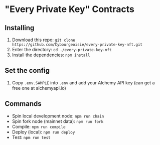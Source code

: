 # "Every Private Key" Contracts

## Installing
1. Download this repo: `git clone https://github.com/Cybourgeoisie/every-private-key-nft.git`
1. Enter the directory: `cd ./every-private-key-nft`
1. Install the dependencies: `npm install`

## Set the config
1. Copy `.env.SAMPLE` into `.env` and add your Alchemy API key (can get a free one at alchemyapi.io)

## Commands

- Spin local development node: `npm run chain`
- Spin fork node (mainnet data): `npm run fork`
- Compile: `npm run compile`
- Deploy (local): `npm run deploy`
- Test: `npm run test`
